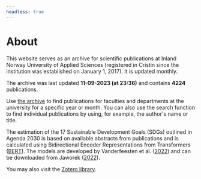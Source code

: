 ```yaml
---
headless: true
---
```






# About

This website serves as an archive for scientific publications at 
Inland Norway University of Applied Sciences 
(registered in Cristin since the institution was established on January 1, 2017). 
It is updated monthly.

The archive was last updated **11-09-2023 (at 23:36)** and contains **4224** publications.

Use [the archive](#archive) to find publications for faculties and departments 
at the university for a specific year or month. You can also use the search 
function to find individual publications by using, for example, the author's 
name or title.

The estimation of the 17 Sustainable Development Goals (SDGs) outlined in 
Agenda 2030 is based on available abstracts from publications and is calculated
using Bidirectional Encoder Representations from Transformers 
([BERT](https://en.wikipedia.org/wiki/BERT_(language_model))). The models are 
developed by Vanderfeesten et al. 
([2022](https://doi.org/10.5281/zenodo.6487606)) and can be downloaded from 
Jaworek ([2022](https://doi.org/10.5281/zenodo.5835849)).

You may also visit the 
[Zotero library](https://www.zotero.org/groups/5022929/hinn/library).

